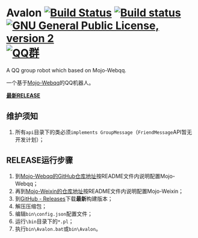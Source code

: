 # Avalon [![Build Status](https://travis-ci.org/Ray-Eldath/Avalon.svg?branch=master)](https://travis-ci.org/Ray-Eldath/Avalon)    [![Build status](https://ci.appveyor.com/api/projects/status/wathx1whvj24y44p?svg=true)](https://ci.appveyor.com/project/Ray-Eldath/avalon)    [![GNU General Public License, version 2](https://img.shields.io/badge/license-GNU%202.0-yellow.svg)](https://www.gnu.org/licenses/gpl-2.0.html)    [![QQ群](https://img.shields.io/badge/QQ%E7%BE%A4-ProgramLeague-blue.svg)](https://jq.qq.com/?_wv=1027&k=46GveNI)
A QQ group robot which based on Mojo-Webqq.

一个基于[Mojo-Webqq](https://github.com/sjdy521/Mojo-Webqq)的QQ机器人。

**[最新RELEASE](https://github.com/Ray-Eldath/Avalon/releases/latest)**

## 维护须知

1. 所有```api```目录下的类必须```implements GroupMessage```（``FriendMessage``API暂无开发计划）；

## RELEASE运行步骤
1. 到[Mojo-Webqq的GitHub仓库地址](https://github.com/sjdy521/Mojo-Webqq)按README文件内说明配置Mojo-Webqq；
2. 再到[Mojo-Weixin的仓库地址](https://github.com/sjdy521/Mojo-Weixin)按README文件内说明配置Mojo-Weixin；
3. 到[GitHub - Releases](https://github.com/Ray-Eldath/Avalon/releases)下载**最新**构建版本；
4. 解压压缩包；
5. 编辑`bin\config.json`配置文件；
6. 运行``\bin``目录下的```*.pl```；
7. 执行`bin\Avalon.bat`或`bin\Avalon`。
